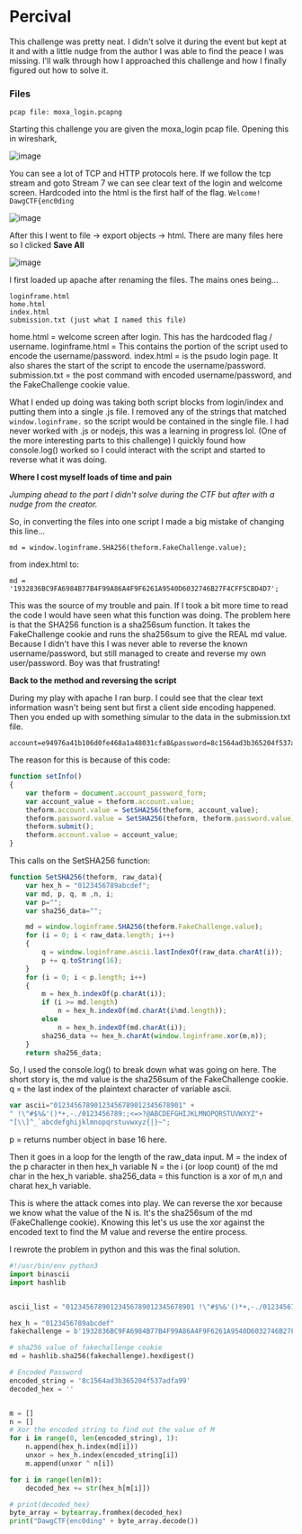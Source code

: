 # Percival

This challenge was pretty neat. I didn't solve it during the event but kept at it and with a little nudge from the author I was able to find the peace I was missing.
I'll walk through how I approached this challenge and how I finally figured out how to solve it.

### Files

```plaintext
pcap file: moxa_login.pcapng
```

Starting this challenge you are given the moxa_login pcap file.
Opening this in wireshark,

![image](https://user-images.githubusercontent.com/73809165/168457388-884bc8ee-583a-447a-b2cf-6649a4205673.png)

You can see a lot of TCP and HTTP protocols here. If we follow the tcp stream and goto Stream 7 we can see clear text of the login and welcome screen.
Hardcoded into the html is the first half of the flag. `Welcome! DawgCTF{enc0ding`

![image](https://user-images.githubusercontent.com/73809165/168457408-f7c4015a-b27a-465f-b6f5-165388b28730.png)

After this I went to file -> export objects -> html.
There are many files here so I clicked **Save All**

![image](https://user-images.githubusercontent.com/73809165/168457416-c5be47f5-ed15-4480-a8fa-951090214402.png)


I first loaded up apache after renaming the files.
The mains ones being...

```plaintext
loginframe.html
home.html
index.html
submission.txt (just what I named this file)
```

home.html = welcome screen after login. This has the hardcoded flag / username.
loginframe.html = This contains the portion of the script used to encode the username/password.
index.html = is the psudo login page. It also shares the start of the script to encode the username/password.
submission.txt = the post command with encoded username/password, and the FakeChallenge cookie value.

What I ended up doing was taking both script blocks from login/index and putting them into a single .js file.
I removed any of the strings that matched `window.loginframe.` so the script would be contained in the single file.
I had never worked with .js or nodejs, this was a learning in progress lol. (One of the more interesting parts to this challenge)
I quickly found how console.log() worked so I could interact with the script and started to reverse what it was doing.

**Where I cost myself loads of time and pain**

*Jumping ahead to the part I didn't solve during the CTF but after with a nudge from the creator.*

So, in converting the files into one script I made a big mistake of changing this line...

`md = window.loginframe.SHA256(theform.FakeChallenge.value);`

from index.html to:

`md = '1932836BC9FA6984B77B4F99A86A4F9F6261A9540D6032746B27F4CFF5CBD4D7';`

This was the source of my trouble and pain. If I took a bit more time to read the code I would have seen what this function was doing.
The problem here is that the SHA256 function is a sha256sum function. It takes the FakeChallenge cookie and runs the sha256sum to give the REAL md value.
Because I didn't have this I was never able to reverse the known username/password, but still managed to create and reverse my own user/password.
Boy was that frustrating!

**Back to the method and reversing the script**

During my play with apache I ran burp. I could see that the clear text information wasn't being sent but first a client side encoding happened.
Then you ended up with something simular to the data in the submission.txt file.

```plaintext
account=e94976a41b106d0fe468a1a48031cfa8&password=8c1564ad3b365204f537adfa99&FakeChallenge=1932836BC9FA6984B77B4F99A86A4F9F6261A9540D6032746B27F4CFF5CBD4D7&csrf_token=6uqFw4XyJQFxHPdI
```

The reason for this is because of this code:

```js
function setInfo()
{
    var theform = document.account_password_form;
	var account_value = theform.account.value;
	theform.account.value = SetSHA256(theform, account_value);
	theform.password.value = SetSHA256(theform, theform.password.value);
	theform.submit();
	theform.account.value = account_value;
}
```

This calls on the SetSHA256 function:

```js
function SetSHA256(theform, raw_data){
	var hex_h = "0123456789abcdef";
	var md, p, q, m ,n, i;
	var p="";
	var sha256_data="";

	md = window.loginframe.SHA256(theform.FakeChallenge.value);
	for (i = 0; i < raw_data.length; i++)
	{
		q = window.loginframe.ascii.lastIndexOf(raw_data.charAt(i));
		p += q.toString(16);
	}
	for (i = 0; i < p.length; i++)
	{
		m = hex_h.indexOf(p.charAt(i));
		if (i >= md.length)
			n = hex_h.indexOf(md.charAt(i%md.length));
		else
			n = hex_h.indexOf(md.charAt(i));
		sha256_data += hex_h.charAt(window.loginframe.xor(m,n));
	}
	return sha256_data;
```

So, I used the console.log() to break down what was going on here.
The short story is, the md value is the sha256sum of the FakeChallenge cookie.
q = the last index of the plaintext character of variable ascii.

```js
var ascii="01234567890123456789012345678901" +
" !\"#$%&'()*+,-./0123456789:;<=>?@ABCDEFGHIJKLMNOPQRSTUVWXYZ"+
"[\\]^_`abcdefghijklmnopqrstuvwxyz{|}~";
```

p = returns number object in base 16 here.

Then it goes in a loop for the length of the raw_data input.
M = the index of the p character in then hex_h variable
N = the i (or loop count) of the md char in the hex_h variable.
sha256_data = this function is a xor of m,n and charat hex_h variable.

This is where the attack comes into play. We can reverse the xor because we know what the value of the N is.
It's the sha256sum of the md (FakeChallenge cookie). Knowing this let's us use the xor against the encoded text to find the M value and reverse the entire process.

I rewrote the problem in python and this was the final solution.

```python
#!/usr/bin/env python3
import binascii
import hashlib


ascii_list = "01234567890123456789012345678901 !\"#$%&'()*+,-./0123456789:;<=>?@ABCDEFGHIJKLMNOPQRSTUVWXYZ[\\]^_`abcdefghijklmnopqrstuvwxyz{|}~"

hex_h = "0123456789abcdef"
fakechallenge = b'1932836BC9FA6984B77B4F99A86A4F9F6261A9540D6032746B27F4CFF5CBD4D7'

# sha256 value of fakechallenge cookie
md = hashlib.sha256(fakechallenge).hexdigest()

# Encoded Password
encoded_string = '8c1564ad3b365204f537adfa99'
decoded_hex = ''


m = []
n = []
# Xor the encoded string to find out the value of M
for i in range(0, len(encoded_string), 1):
    n.append(hex_h.index(md[i]))
    unxor = hex_h.index(encoded_string[i])
    m.append(unxor ^ n[i])

for i in range(len(m)):
    decoded_hex += str(hex_h[m[i]])

# print(decoded_hex)
byte_array = bytearray.fromhex(decoded_hex)
print("DawgCTF{enc0ding" + byte_array.decode())

```
